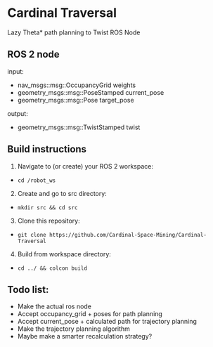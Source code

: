 # Cardinal Traversal
Lazy Theta* path planning to Twist ROS Node

## ROS 2 node 
input:
- nav_msgs::msg::OccupancyGrid weights
- geometry_msgs::msg::PoseStamped current_pose
- geometry_msgs::msg::Pose target_pose

output:
- geometry_msgs::msg::TwistStamped twist

## Build instructions
1. Navigate to (or create) your ROS 2 workspace:
- `cd /robot_ws`
2. Create and go to src directory:
- `mkdir src && cd src`
3. Clone this repository:
- `git clone https://github.com/Cardinal-Space-Mining/Cardinal-Traversal`
4. Build from workspace directory:
- `cd ../ && colcon build`

## Todo list:
- Make the actual ros node
- Accept occupancy_grid + poses for path planning
- Accept current_pose + calculated path for trajectory planning
- Make the trajectory planning algorithm
- Maybe make a smarter recalculation strategy?
